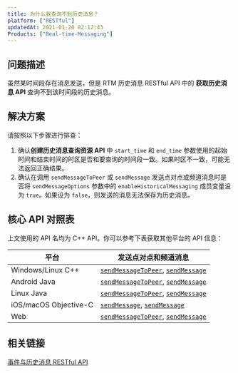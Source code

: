 ```yaml
---
title: 为什么我查询不到历史消息？
platform: ["RESTful"]
updatedAt: 2021-01-20 02:12:43
Products: ["Real-time-Messaging"]
---
```


## 问题描述

虽然某时间段存在消息发送，但是 RTM 历史消息 RESTful API 中的 **获取历史消息 API** 查询不到该时间段的历史消息。

## 解决方案

请按照以下步骤进行排查：

1. 确认**创建历史消息查询资源 API** 中 `start_time` 和 `end_time` 参数使用的起始时间和结束时间的时区是否和要查询的时间段一致。如果时区不一致，可能无法返回正确结果。
2. 确认在调用 `sendMessageToPeer` 或 `sendMessage` 发送点对点或频道消息时是否将 `sendMessageOptions` 参数中的 `enableHistoricalMessaging` 成员变量设为 `true`。如果设为 `false`，则发送的消息无法保存为历史消息。

## 核心 API 对照表

上文使用的 API 名均为 C++ API。你可以参考下表获取其他平台的 API 信息：

| 平台                  | 发送点对点和频道消息                                                                                                                                                                                                                                                                                                |
| --------------------- | ------------------------------------------------------------------------------------------------------------------------------------------------------------------------------------------------------------------------------------------------------------------------------------------------------------------- |
| Windows/Linux C++     | [`sendMessageToPeer`](/cn/Real-time-Messaging/API%20Reference/RTM_cpp/classagora_1_1rtm_1_1_i_rtm_service.html#a08c1b3d444af5a2778ede48e4c677a52), [`sendMessage`](/cn/Real-time-Messaging/API%20Reference/RTM_cpp/classagora_1_1rtm_1_1_i_channel.html#a056dfe9e83c168c3c94e47a017a6ec3f)                          |
| Android Java          | [`sendMessageToPeer`](/cn/Real-time-Messaging/API%20Reference/RTM_java/classio_1_1agora_1_1rtm_1_1_rtm_client.html#a729079805644b3307297fb2e902ab4c9), [`sendMessage`](/cn/Real-time-Messaging/API%20Reference/RTM_java/classio_1_1agora_1_1rtm_1_1_rtm_channel.html#a6e16eb0e062953980a92e10b0baec235)             |
| Linux Java            | [`sendMessageToPeer`](/cn/Real-time-Messaging/API%20Reference/RTM_java_linux/classio_1_1agora_1_1rtm_1_1_rtm_client.html#a729079805644b3307297fb2e902ab4c9), [`sendMessage`](/cn/Real-time-Messaging/API%20Reference/RTM_java_linux/classio_1_1agora_1_1rtm_1_1_rtm_channel.html#a6e16eb0e062953980a92e10b0baec235) |
| iOS/macOS Objective-C | [`sendMessage`](/cn/Real-time-Messaging/API%20Reference/RTM_oc/Classes/AgoraRtmKit.html#//api/name/sendMessage:toPeer:sendMessageOptions:completion:), [ `sendMessage`](/cn/Real-time-Messaging/API%20Reference/RTM_oc/Classes/AgoraRtmChannel.html#//api/name/sendMessage:sendMessageOptions:completion:)          |
| Web                   | [`sendMessageToPeer`](/cn/Real-time-Messaging/API%20Reference/RTM_web/classes/rtmclient.html#sendmessagetopeer), [`sendMessage`](/cn/Real-time-Messaging/API%20Reference/RTM_web/classes/rtmchannel.html#sendmessage)                                                                                               |

## 相关链接

[事件与历史消息 RESTful API](/cn/Real-time-Messaging/rtm_get_event?platform=All%20Platforms)
